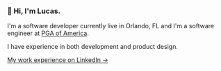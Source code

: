 ### 👋 Hi, I'm Lucas.

I'm a software developer currently live in Orlando, FL and I'm a software engineer at [PGA of America](https://pga.com).

I have experience in both development and product design.

[My work experience on LinkedIn &rarr;](https://linkedin.com/in/lucaslitton)
